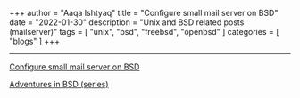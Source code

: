 +++
author = "Aaqa Ishtyaq"
title = "Configure small mail server on BSD"
date = "2022-01-30"
description = "Unix and BSD related posts (mailserver)"
tags = [
  "unix",
  "bsd",
  "freebsd",
  "openbsd"
]
categories = [
  "blogs"
]
+++

---
[Configure small mail server on BSD](https://www.bsdhowto.ch/mxpop3.html)

[Adventures in BSD (series)](https://write.as/adventures-in-bsd/)
